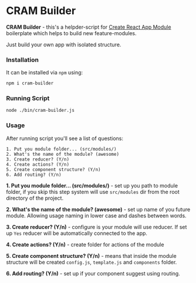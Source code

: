 # CRAM Builder
**CRAM Builder** - this's a helpder-script for [Create React App Module](https://github.com/facebook/create-react-app) boilerplate which helps to build new feature-modules.

Just build your own app with isolated structure. 

### Installation
It can be installed via `npm` using:

```bash
npm i cram-builder
```

### Running Script

```bash
node ./bin/cram-builder.js
```

### Usage

After running script you'll see a list of questions:
```
1. Put you module folder... (src/modules/) 
2. What's the name of the module? (awesome)
3. Create reducer? (Y/n) 
4. Create actions? (Y/n) 
5. Create component structure? (Y/n) 
6. Add routing? (Y/n) 

```

**1. Put you module folder... (src/modules/)** - set up you path to module folder, if you skip this step system 
will use `src/modules` dir from the root directory of the project.

**2. What's the name of the module? (awesome)** - set up name of you future module. Allowing usage naming in lower case
and dashes between words.

**3. Create reducer? (Y/n)** - configure is your module will use reducer. If set up `Yes` reducer will be automatically connected to the app.

**4. Create actions? (Y/n)** - create folder for actions of the module

**5. Create component structure? (Y/n)** - means that inside the module structure will be created `config.js`, `template.js` and `components` folder.

**6. Add routing? (Y/n)** - set up if your component suggest using routing.